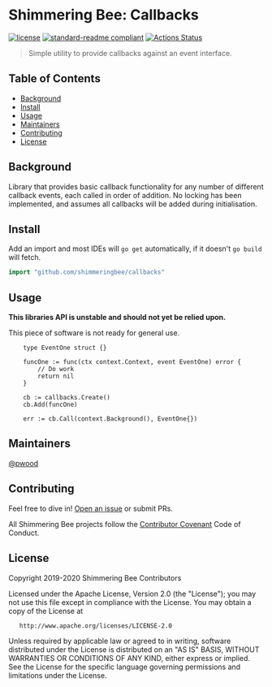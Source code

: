 # Shimmering Bee: Callbacks

[![license](https://img.shields.io/github/license/shimmeringbee/callbacks.svg)](https://github.com/shimmeringbee/callbacks/blob/master/LICENSE)
[![standard-readme compliant](https://img.shields.io/badge/standard--readme-OK-green.svg)](https://github.com/RichardLitt/standard-readme)
[![Actions Status](https://github.com/shimmeringbee/callbacks/workflows/test/badge.svg)](https://github.com/shimmeringbee/callbacks/actions)

> Simple utility to provide callbacks against an event interface.

## Table of Contents

- [Background](#background)
- [Install](#install)
- [Usage](#usage)
- [Maintainers](#maintainers)
- [Contributing](#contributing)
- [License](#license)

## Background

Library that provides basic callback functionality for any number of different callback events, each called in order
of addition. No locking has been implemented, and assumes all callbacks will be added during initialisation. 

## Install

Add an import and most IDEs will `go get` automatically, if it doesn't `go build` will fetch.

```go
import "github.com/shimmeringbee/callbacks"
```

## Usage

**This libraries API is unstable and should not yet be relied upon.**

This piece of software is not ready for general use.

```
    type EventOne struct {}

    funcOne := func(ctx context.Context, event EventOne) error {
        // Do work
        return nil
    }

    cb := callbacks.Create()
    cb.Add(funcOne)

    err := cb.Call(context.Background(), EventOne{})
```

## Maintainers

[@pwood](https://github.com/pwood)

## Contributing

Feel free to dive in! [Open an issue](https://github.com/shimmeringbee/callbacks/issues/new) or submit PRs.

All Shimmering Bee projects follow the [Contributor Covenant](https://shimmeringbee.io/docs/code_of_conduct/) Code of Conduct.

## License

   Copyright 2019-2020 Shimmering Bee Contributors

   Licensed under the Apache License, Version 2.0 (the "License");
   you may not use this file except in compliance with the License.
   You may obtain a copy of the License at

       http://www.apache.org/licenses/LICENSE-2.0

   Unless required by applicable law or agreed to in writing, software
   distributed under the License is distributed on an "AS IS" BASIS,
   WITHOUT WARRANTIES OR CONDITIONS OF ANY KIND, either express or implied.
   See the License for the specific language governing permissions and
   limitations under the License.